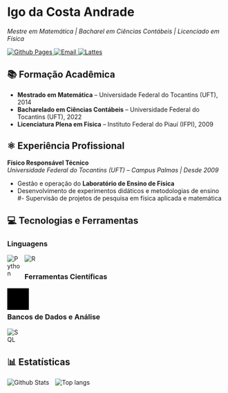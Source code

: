 # Igo da Costa Andrade

_Mestre em Matemática | Bacharel em Ciências Contábeis | Licenciado em Física_

<p align="left">
  <a href="https://costandrad.github.io/" target="_blank">
    <img src="https://img.shields.io/badge/GitHub%20Pages-online-blue?logo=github" alt="Github Pages" style="vertical-align:top;">
  </a>

  <a href="mailto:costandrad@gmail.com">
    <img src="https://img.shields.io/badge/Email-D14836?style=flat-square&logo=gmail&logoColor=white&width=200&height=36" alt="Email" style="vertical-align:top;">
  </a>
  
  <a href="http://lattes.cnpq.br/9812776894168057" target="_blank">
    <img src="https://img.shields.io/badge/Lattes-1E90FF?style=flat-square&logo=google-scholar&logoColor=white&width=200&height=36" alt="Lattes" style="vertical-align:top;">
  </a>
</p>

## 📚 Formação Acadêmica

- **Mestrado em Matemática** – Universidade Federal do Tocantins (UFT), 2014
- **Bacharelado em Ciências Contábeis** – Universidade Federal do Tocantins (UFT), 2022
- **Licenciatura Plena em Física** – Instituto Federal do Piauí (IFPI), 2009

## ⚛️ Experiência Profissional

**Físico Responsável Técnico**  
_Universidade Federal do Tocantins (UFT) – Campus Palmas | Desde 2009_

- Gestão e operação do **Laboratório de Ensino de Física**
- Desenvolvimento de experimentos didáticos e metodologias de ensino  
  #- Supervisão de projetos de pesquisa em física aplicada e matemática

## 💻 Tecnologias e Ferramentas

### Linguagens

<img 
    align="left"
    alt="Python"
    title="Python"
    width="30px"
    style="padding-right: 10px;"
    src="https://cdn.jsdelivr.net/gh/devicons/devicon@latest/icons/python/python-original.svg" 
/>

<img 
    align="left"
    alt="R"
    title="R"
    width="30px"
    style="padding-right: 10px;"
    src="https://cdn.jsdelivr.net/gh/devicons/devicon@latest/icons/r/r-original.svg"
/>

</br>

### Ferramentas Científicas

<img 
    align="left"
    alt="Latex"
    title="Latex"
    width="50px"
    style="padding-right: 10px; filter: invert(1) brightness(1.5);"
    src="assets/icons/latex-original.svg"
/>

</br>
</br>

### Bancos de Dados e Análise

<img 
    align="left"
    alt="SQL"
    title="SQL"
    width="30px"
    style="padding-right: 10px;"
    src="https://cdn.jsdelivr.net/gh/devicons/devicon@latest/icons/azuresqldatabase/azuresqldatabase-original.svg"
/>

</br>
</br>

## 📊 Estatísticas

<div style="float:left;">
    <img 
        alt="Github Stats"
        height="200"
        style="padding-right: 10px;"
        src="https://github-readme-stats.vercel.app/api?username=costandrad&show_icons=true&theme=dark&include_all_commits=true&locale=pt-br"
    />
    <img 
        alt="Top langs"
        height="200"
        style="padding-right: 10px;"
        src="https://github-readme-stats.vercel.app/api/top-langs/?username=costandrad&show_icons=true&theme=dark&include_all_commits=true&locale=pt-br&layout=compact&lang_count=9"
    />
</div>
